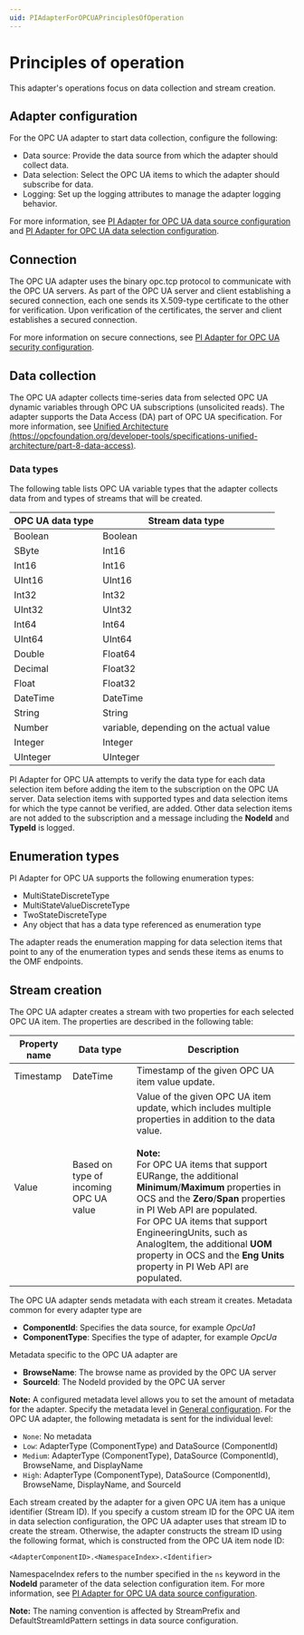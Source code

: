 ```yaml
---
uid: PIAdapterForOPCUAPrinciplesOfOperation
---
```


# Principles of operation

This adapter's operations focus on data collection and stream creation.

## Adapter configuration

For the OPC UA adapter to start data collection, configure the following:

- Data source: Provide the data source from which the adapter should collect data.
- Data selection: Select the OPC UA items to which the adapter should subscribe for data.
- Logging: Set up the logging attributes to manage the adapter logging behavior.

For more information, see [PI Adapter for OPC UA data source configuration](xref:PIAdapterForOPCUADataSourceConfiguration) and [PI Adapter for OPC UA data selection configuration](xref:PIAdapterForOPCUADataSelectionConfiguration).

## Connection

The OPC UA adapter uses the binary opc.tcp protocol to communicate with the OPC UA servers. As part of the OPC UA server and client establishing a secured connection, each one sends its X.509-type certificate to the other for verification. Upon verification of the certificates, the server and client establishes a secured connection.

For more information on secure connections, see [PI Adapter for OPC UA security configuration](xref:PIAdapterForOPCUASecurityConfiguration).

## Data collection

The OPC UA adapter collects time-series data from selected OPC UA dynamic variables through OPC UA subscriptions (unsolicited reads). The adapter supports the Data Access (DA) part of OPC UA specification. For more information, see [Unified Architecture (https://opcfoundation.org/developer-tools/specifications-unified-architecture/part-8-data-access)](https://opcfoundation.org/developer-tools/specifications-unified-architecture/part-8-data-access).

### Data types

The following table lists OPC UA variable types that the adapter collects data from and types of streams that will be created.

| OPC UA data type | Stream data type |
|------------------|------------------|
| Boolean          | Boolean          |
| SByte            | Int16            |
| Int16            | Int16            |
| UInt16           | UInt16           |
| Int32            | Int32            |
| UInt32           | UInt32           |
| Int64            | Int64            |
| UInt64           | UInt64           |
| Double           | Float64          |
| Decimal          | Float32          |  
| Float            | Float32          |
| DateTime         | DateTime         |
| String           | String           |
| Number           | variable, depending on the actual value |
| Integer          | Integer          |
| UInteger         | UInteger         |

PI Adapter for OPC UA attempts to verify the data type for each data selection item before adding the item to the subscription on the OPC UA server. Data selection items with supported types and data selection items for which the type cannot be verified, are added. Other data selection items are not added to the subscription and a message including the **NodeId** and **TypeId** is logged.

## Enumeration types

PI Adapter for OPC UA supports the following enumeration types:

- MultiStateDiscreteType
- MultiStateValueDiscreteType
- TwoStateDiscreteType
- Any object that has a data type referenced as enumeration type

The adapter reads the enumeration mapping for data selection items that point to any of the enumeration types and sends these items as enums to the OMF endpoints.

## Stream creation

The OPC UA adapter creates a stream with two properties for each selected OPC UA item. The properties are described in the following table:

| Property name | Data type | Description |
|---------------|-----------|-------------|
| Timestamp     | DateTime  | Timestamp of the given OPC UA item value update. |
| Value         | Based on type of incoming OPC UA value | Value of the given OPC UA item update, which includes multiple properties in addition to the data value.<br><br>**Note:**<br>For OPC UA items that support EURange, the additional **Minimum**/**Maximum** properties in OCS and the **Zero**/**Span** properties in PI Web API are populated.<br>For OPC UA items that support EngineeringUnits, such as AnalogItem, the additional **UOM** property in OCS and the **Eng Units** property in PI Web API are populated.  |

The OPC UA adapter sends metadata with each stream it creates. Metadata common for every adapter type are

- **ComponentId**: Specifies the data source, for example _OpcUa1_
- **ComponentType**: Specifies the type of adapter, for example _OpcUa_

Metadata specific to the OPC UA adapter are

- **BrowseName**: The browse name as provided by the OPC UA server
- **SourceId**: The NodeId provided by the OPC UA server

**Note:** A configured metadata level allows you to set the amount of metadata for the adapter. Specify the metadata level in [General configuration](xref:GeneralConfiguration). For the OPC UA adapter, the following metadata is sent for the individual level:

- `None`: No metadata
- `Low`: AdapterType (ComponentType) and DataSource (ComponentId)
- `Medium`: AdapterType (ComponentType), DataSource (ComponentId), BrowseName, and DisplayName
- `High`: AdapterType (ComponentType), DataSource (ComponentId), BrowseName, DisplayName, and SourceId

Each stream created by  the adapter for a given OPC UA item has a unique identifier (Stream ID). If you specify a custom stream ID for the OPC UA item in data selection configuration, the OPC UA adapter uses that stream ID to create the stream. Otherwise, the adapter constructs the stream ID using the following format, which is constructed from the OPC UA item node ID:

```code
<AdapterComponentID>.<NamespaceIndex>.<Identifier>
```
NamespaceIndex refers to the number specified in the `ns` keyword in the **NodeId** parameter of the data selection configuration item. For more information, see [PI Adapter for OPC UA data source configuration](xref:PIAdapterForOPCUADataSourceConfiguration#opc-ua-data-source-parameters).

**Note:** The naming convention is affected by StreamPrefix and DefaultStreamIdPattern settings in data source configuration.
